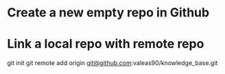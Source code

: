 # Create a new empty repo in Github

# Link a local repo with remote repo
git init
git remote add origin git@github.com:valeas90/knowledge_base.git
